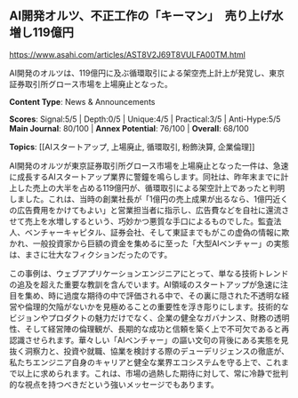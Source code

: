 ## AI開発オルツ、不正工作の「キーマン」　売り上げ水増し119億円

https://www.asahi.com/articles/AST8V2J69T8VULFA00TM.html

AI開発のオルツは、119億円に及ぶ循環取引による架空売上計上が発覚し、東京証券取引所グロース市場を上場廃止となった。

**Content Type**: News & Announcements

**Scores**: Signal:5/5 | Depth:0/5 | Unique:4/5 | Practical:3/5 | Anti-Hype:5/5
**Main Journal**: 80/100 | **Annex Potential**: 76/100 | **Overall**: 68/100

**Topics**: [[AIスタートアップ, 上場廃止, 循環取引, 粉飾決算, 企業倫理]]

AI開発のオルツが東京証券取引所グロース市場を上場廃止となった一件は、急速に成長するAIスタートアップ業界に警鐘を鳴らします。同社は、昨年末までに計上した売上の大半を占める119億円が、循環取引による架空計上であったと判明しました。これは、当時の創業社長が「1億円の売上成果が出るなら、1億円近くの広告費用をかけてもよい」と営業担当者に指示し、広告費などを自社に還流させて売上を水増しするという、巧妙かつ悪質な手口によるものでした。監査法人、ベンチャーキャピタル、証券会社、そして東証までもがこの虚偽の情報に欺かれ、一般投資家から巨額の資金を集めるに至った「大型AIベンチャー」の実態は、まさに壮大なフィクションだったのです。

この事例は、ウェブアプリケーションエンジニアにとって、単なる技術トレンドの追及を超えた重要な教訓を含んでいます。AI領域のスタートアップが急速に注目を集め、時に過度な期待の中で評価される中で、その裏に隠された不透明な経営や倫理的欠陥がないかを見極めることの重要性を浮き彫りにします。技術的なビジョンやプロダクトの魅力だけでなく、企業の健全なガバナンス、財務の透明性、そして経営陣の倫理観が、長期的な成功と信頼を築く上で不可欠であると再認識させられます。華々しい「AIベンチャー」の謳い文句の背後にある実態を見抜く洞察力と、投資や就職、協業を検討する際のデューデリジェンスの徹底が、私たちエンジニア自身のキャリアと健全な業界エコシステムを守る上で、これまで以上に求められます。これは、市場の過熱した期待に対して、常に冷静で批判的な視点を持つべきだという強いメッセージでもあります。